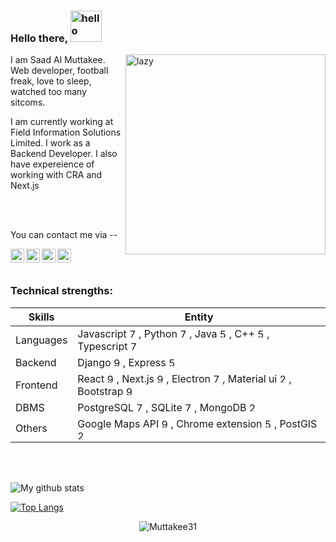 ### Hello there,  <img src="https://i.imgur.com/4F9RGmX.gif" alt="hello" width="50">

<img align='right' alt="lazy" src="https://media1.giphy.com/media/a5MFvAwc6GPf2/giphy.gif" width="320">

I am Saad Al Muttakee. Web developer, football freak, love to sleep, watched too many sitcoms.

I am currently working at Field Information Solutions Limited. I work as a Backend Developer. I also have expereience of working with CRA and Next.js


<br />
<br />
 
You can contact me via --


<a href="mailto:muttakee9@gmail.com">
  <img align="left" alt="Gmail" target="_blank" width="22px" src="https://cdn.jsdelivr.net/npm/simple-icons@v3/icons/gmail.svg" />
</a>  
<a href="https://www.linkedin.com/in/saad-al-muttakee-5aa399158/">
  <img align="left" alt="LinkedIn" target="_blank" width="22px" src="https://cdn.jsdelivr.net/npm/simple-icons@v3/icons/linkedin.svg" />
</a>
<a href="https://www.facebook.com/muttakee9/">
  <img align="left" alt="Facebook" target="_blank" width="22px" src="https://cdn.jsdelivr.net/npm/simple-icons@v3/icons/facebook.svg" />
</a>

<a href="https://stackoverflow.com/users/8656822/eyepatch31">
  <img align="left" alt="Stack Overflow" target="_blank" width="22px" src="https://cdn.jsdelivr.net/npm/simple-icons@v3/icons/stackoverflow.svg" />
</a>

<br />
<br />

### Technical strengths:

|  Skills | Entity |
| ------------- | ------------- |
| Languages | Javascript <img alt="75" title="0.75" src="https://res.cloudinary.com/dk3ypuyiy/image/upload/v1604505584/circle-75_k0qjox.png" width="15">, Python <img  alt="75" title="0.75" src="https://res.cloudinary.com/dk3ypuyiy/image/upload/v1604505584/circle-75_k0qjox.png" width="15">, Java <img  alt="50" title="0.50" src="https://res.cloudinary.com/dk3ypuyiy/image/upload/v1604504686/circle-50.png" width="15">, C++ <img  alt="50" title="0.50" src="https://res.cloudinary.com/dk3ypuyiy/image/upload/v1604504686/circle-50.png" width="15">, Typescript <img alt="75" title="0.75" src="https://res.cloudinary.com/dk3ypuyiy/image/upload/v1604505584/circle-75_k0qjox.png" width="15"> |
| Backend | Django <img alt="90" title="0.90" src="https://res.cloudinary.com/dk3ypuyiy/image/upload/v1604505655/circle-90_ojz67q.png" width="15">, Express <img  alt="50" title="0.50" src="https://res.cloudinary.com/dk3ypuyiy/image/upload/v1604504686/circle-50.png" width="15"> |
| Frontend | React <img alt="90" title="0.90" src="https://res.cloudinary.com/dk3ypuyiy/image/upload/v1604505655/circle-90_ojz67q.png" width="15">, Next.js <img  alt="90" title="0.90" src="https://res.cloudinary.com/dk3ypuyiy/image/upload/v1604505655/circle-90_ojz67q.png" width="15">, Electron <img  alt="75" title="0.75" src="https://res.cloudinary.com/dk3ypuyiy/image/upload/v1604505584/circle-75_k0qjox.png" width="15">, Material ui <img  alt="25" title="0.25" src="https://res.cloudinary.com/dk3ypuyiy/image/upload/v1604504499/circle-25.png" width="15">, Bootstrap <img  alt="90" title="0.90" src="https://res.cloudinary.com/dk3ypuyiy/image/upload/v1604505655/circle-90_ojz67q.png" width="15"> |
| DBMS | PostgreSQL <img alt="75" title="0.75" src="https://res.cloudinary.com/dk3ypuyiy/image/upload/v1604505584/circle-75_k0qjox.png" width="15">, SQLite <img  alt="75" title="0.75" src="https://res.cloudinary.com/dk3ypuyiy/image/upload/v1604505584/circle-75_k0qjox.png" width="15">, MongoDB <img  alt="25" title="0.25" src="https://res.cloudinary.com/dk3ypuyiy/image/upload/v1604504499/circle-25.png" width="15"> |
| Others | Google Maps API <img alt="90" title="0.75" src="https://res.cloudinary.com/dk3ypuyiy/image/upload/v1604505655/circle-90_ojz67q.png" width="15">, Chrome extension <img  alt="50" title="0.50" src="https://res.cloudinary.com/dk3ypuyiy/image/upload/v1604504686/circle-50.png" width="15">, PostGIS <img  alt="25" title="0.25" src="https://res.cloudinary.com/dk3ypuyiy/image/upload/v1604504499/circle-25.png" width="15"> |

<br />
<br />

![My github stats](https://github-readme-stats.vercel.app/api?username=muttakee31&show_icons=true&theme=tokyonight&count_private=true)

[![Top Langs](https://github-readme-stats.vercel.app/api/top-langs/?username=muttakee31&langs_count=5&layout=compact&theme=tokyonight)](https://github.com/muttakee31/github-readme-stats)
<!--
[![willianrod's wakatime stats](https://github-readme-stats.vercel.app/api/wakatime?username=willianrod)](https://github.com/muttakee31/github-readme-stats)
-->

<p align="center"><img align='center' src="https://komarev.com/ghpvc/?username=Muttakee31" alt="Muttakee31" /> </p>

<!--
**Muttakee31/Muttakee31** is a ✨ _special_ ✨ repository because its `README.md` (this file) appears on your GitHub profile.

Here are some ideas to get you started:

- 🔭 I’m currently working on ...
- 🌱 I’m currently learning ...
- 👯 I’m looking to collaborate on ...
- 🤔 I’m looking for help with ...
- 💬 Ask me about ...
- 📫 How to reach me: ...
- 😄 Pronouns: ...
- ⚡ Fun fact: ...
-->
